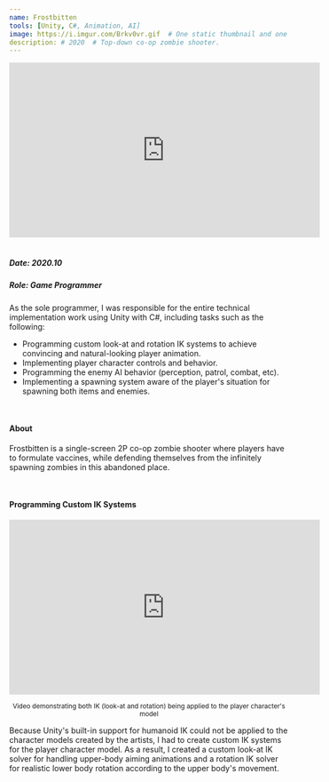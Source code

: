 ```yaml
---
name: Frostbitten
tools: [Unity, C#, Animation, AI]
image: https://i.imgur.com/Brkv0vr.gif  # One static thumbnail and one animated thumbnail locally.
description: # 2020  # Top-down co-op zombie shooter.
---
```


<!-- Tech Demo (e.g. Video & Images) -->
<div class="video">
    <iframe width="560" height="315" src="https://www.youtube.com/embed/zG8j_wYU2io" title="YouTube video player" frameborder="0" allow="accelerometer; autoplay; clipboard-write; encrypted-media; gyroscope; picture-in-picture" allowfullscreen></iframe>
</div>

<br>

<!-- Detailed Role & Date -->
##### Date: 2020.10
##### Role: Game Programmer

As the sole programmer, I was responsible for the entire technical implementation work using Unity with C#, including tasks such as the following:
* Programming custom look-at and rotation IK systems to achieve convincing and natural-looking player animation.
* Implementing player character controls and behavior.
* Programming the enemy AI behavior (perception, patrol, combat, etc).
* Implementing a spawning system aware of the player's situation for spawning both items and enemies.

<br>

<!-- Abstract / About -->
#### About

Frostbitten is a single-screen 2P co-op zombie shooter where players have to formulate vaccines, while defending themselves from the infinitely spawning zombies in this abandoned place.

<br>

<!-- Technical Features & Challenges & Highlights -->
#### Programming Custom IK Systems

<div class="video">
    <iframe width="560" height="315" src="https://www.youtube.com/embed/fOtEoCVqTTw?playlist=fOtEoCVqTTw&loop=1&mute=1" title="YouTube video player" frameborder="0" allow="accelerometer; autoplay; clipboard-write; encrypted-media; gyroscope; picture-in-picture" allowfullscreen></iframe>
</div>

<center> <p><small>Video demonstrating both IK (look-at and rotation) being applied to the player character's model</small></p> </center>

Because Unity's built-in support for humanoid IK could not be applied to the character models created by the artists, I had to create custom IK systems for the player character model. As a result, I created a custom look-at IK solver for handling upper-body aiming animations and a rotation IK solver for realistic lower body rotation according to the upper body's movement.

<br>

<!-- Miscellaneous (e.g. Awards & Links) -->
